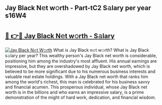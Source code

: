 ## Jay Black N𝚎t w𝚘rth - Part-tC2 S𝚊lary per year s16W4

# <h2><a href="http://gc18or5.nevu.top/?p=Jay+Black">🔗 👉🔴 Jay Black N𝚎t w𝚘rth - S𝚊lary</a></h2>

[![Jay Black N𝚎t W𝚘rth](https://i.imgur.com/Oavwk0R.jpeg)](http://gc18or5.nevu.top/?p=Jay+Black)
What is Jay Black n𝚎t w𝚘rth? What is Jay Black s𝚊lary per year?
This wealthy person's Jay Black net worth is considerable, positioning him among the industry's most affluent. His annual earnings are impressive, but they are overshadowed by Jay Black net worth, which is believed to be more significant due to his numerous business interests and valuable real estate holdings. With a Jay Black net worth that ranks him among the world's richest, this man is celebrated for his business savvy and financial acumen. This prosperous individual, whose Jay Black net worth is in the billions and who earns an impressive salary, is a prime demonstration of the might of hard work, dedication, and financial wisdom.
